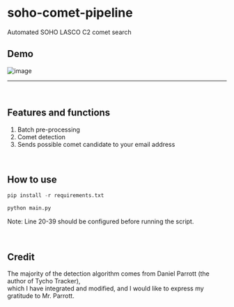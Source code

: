# soho-comet-pipeline
Automated SOHO LASCO C2 comet search

## Demo
![image](https://s2.loli.net/2022/07/27/MxfN2zrgXQDEdIc.png)
***
<br/>

## Features and functions
1. Batch pre-processing
2. Comet detection
3. Sends possible comet candidate to your email address
<br/>

## How to use

```python
pip install -r requirements.txt

python main.py
```

Note:
Line 20-39 should be configured before running the script.

<br/>

## Credit
The majority of the detection algorithm comes from Daniel Parrott (the author of Tycho Tracker),  <br />
which I have integrated and modified, and I would like to express my gratitude to Mr. Parrott.



